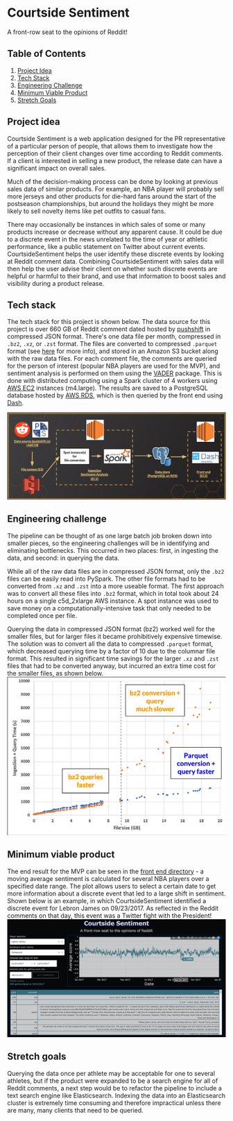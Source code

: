 # Courtside Sentiment
A front-row seat to the opinions of Reddit!

## Table of Contents
1. [Project Idea](README.md#project-idea)
1. [Tech Stack](README.md#tech-stack)
1. [Engineering Challenge](README.md#engineering-challenge)
1. [Minimum Viable Product](README.md#minimum-viable-product)
1. [Stretch Goals](README.md#stretch-goals)

## Project idea
Courtside Sentiment is a web application designed for the PR representative of a particular person of people, that allows them to investigate how the perception of their client changes over time according to Reddit comments.  If a client is interested in selling a new product, the release date can have a significant impact on overall sales. 

Much of the decision-making process can be done by looking at previous sales data of similar products.  For example, an NBA player will probably sell more jerseys and other products for die-hard fans around the start of the postseason championships, but around the holidays they might be more likely to sell novelty items like pet outfits to casual fans.

There may occasionally be instances in which sales of some or many products increase or decrease without any apparent cause.  It could be due to a discrete event in the news unrelated to the time of year or athletic performance, like a public statement on Twitter about current events. CourtsideSentiment helps the user identify these discrete events by looking at Reddit comment data. Combining CourtsideSentiment with sales data will then help the user advise their client on whether such discrete events are helpful or harmful to their brand, and use that information to boost sales and visibility during a product release.

## Tech stack
The tech stack for this project is shown below. The data source for this project is over 660 GB of Reddit comment dated hosted by [pushshift](https://files.pushshift.io/reddit/comments/) in compressed JSON format.  There's one data file per month, compressed in `.bz2`, `.xz`, or `.zst` format. The files are converted to compressed `.parquet` format (see [here](https://github.com/jnarkis/CourtsideSentiment/tree/master/file_conversion) for more info), and stored in an Amazon S3 bucket along with the raw data files. For each comment file, the comments are queried for the person of interest (popular NBA players are used for the MVP), and sentiment analysis is performed on them using the [VADER](https://github.com/cjhutto/vaderSentiment) package.  This is done with distributed computing using a Spark cluster of 4 workers using [AWS EC2](https://aws.amazon.com/ec2/) instances (m4.large). The results are saved to a PostgreSQL database hosted by [AWS RDS](https://aws.amazon.com/rds/), which is then queried by the front end using [Dash](https://dash.plot.ly/).

![](techstack.png)

## Engineering challenge
The pipeline can be thought of as one large batch job broken down into smaller pieces, so the engineering challenges will be in identifying and eliminating bottlenecks.  This occurred in two places: first, in ingesting the data, and second: in querying the data.  

While all of the raw data files are in compressed JSON format, only the `.bz2` files can be easily read into PySpark. The other file formats had to be converted from `.xz` and `.zst` into a more useable format. The first approach was to convert all these files into `.bz2` format, which in total took about 24 hours on a single c5d_2xlarge AWS instance. A spot instance was used to save money on a computationally-intensive task that only needed to be completed once per file.

Querying the data in compressed JSON format (bz2) worked well for the smaller files, but for larger files it became prohibitively expensive timewise. The solution was to convert all the data to compressed `.parquet` format, which decreased querying time by a factor of 10 due to the columnar file format.  This resulted in significant time savings for the larger `.xz` and `.zst` files that had to be converted anyway, but incurred an extra time cost for the smaller files, as shown below.
![](querytime.png)

## Minimum viable product
The end result for the MVP can be seen in the [front end directory]() - a moving average sentiment is calculated for several NBA players over a specified date range. The plot allows users to select a certain date to get more information about a discrete event that led to a large shift in sentiment. Shown below is an example, in which CourtsideSentiment identified a discrete event for Lebron James on 09/23/2017.  As reflected in the Reddit comments on that day, this event was a Twitter fight with the President!
![](front_end/screenshot.png)

## Stretch goals
Querying the data once per athlete may be acceptable for one to several athletes, but if the product were expanded to be a search engine for all of Reddit comments, a next step would be to refactor the pipeline to include a text search engine like Elasticsearch.  Indexing the data into an Elasticsearch cluster is extremely time consuming and therefore impractical unless there are many, many clients that need to be queried.





